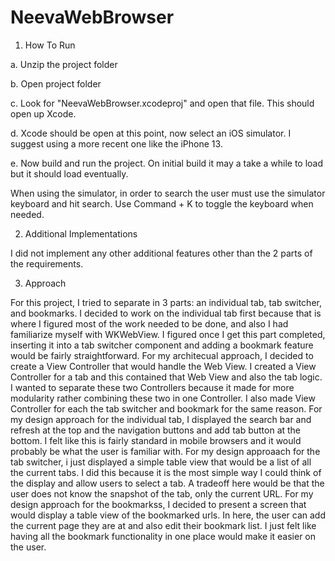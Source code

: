 # NeevaWebBrowser

1. How To Run

a. Unzip the project folder

b. Open project folder

c. Look for "NeevaWebBrowser.xcodeproj" and open that file. This should open up Xcode.

d. Xcode should be open at this point, now select an iOS simulator. I suggest using a more recent one like the iPhone 13.

e. Now build and run the project. On initial build it may a take a while to load but it should load eventually.

When using the simulator, in order to search the user must use the simulator keyboard and hit search. Use Command + K to toggle the keyboard when needed.

2. Additional Implementations

I did not implement any other additional features other than the 2 parts of the requirements.

3. Approach

  For this project, I tried to separate in 3 parts: an individual tab, tab switcher, and bookmarks. I decided to work on the individual tab first because that is where I figured most of the work needed to be done, and also I had familiarize myself with WKWebView. I figured once I get this part completed, inserting it into a tab switcher component and adding a bookmark feature would be fairly straightforward. 
  For my architecual approach, I decided to create a View Controller that would handle the Web View. I created a View Controller for a tab and this contained that Web View and also the tab logic. I wanted to separate these two Controllers because it made for more modularity rather combining these two in one Controller. I also made View Controller for each the tab switcher and bookmark for the same reason. 
  For my design approach for the individual tab, I displayed the search bar and refresh at the top and the navigation buttons and add tab button at the bottom. I felt like this is fairly standard in mobile browsers and it would probably be what the user is familiar with. For my design approaach for the tab switcher, i just displayed a simple table view that would be a list of all the current tabs. I did this because it is the most simple way I could think of the display and allow users to select a tab. A tradeoff here would be that the user does not know the snapshot of the tab, only the current URL. For my design approach for the bookmarkss, I decided to present a screen that would display a table view of the bookmarked urls. In here, the user can add the current page they are at and also edit their bookmark list. I just felt like having all the bookmark functionality in one place would make it easier on the user.
  



